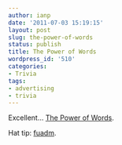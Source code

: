```yaml
---
author: ianp
date: '2011-07-03 15:19:15'
layout: post
slug: the-power-of-words
status: publish
title: The Power of Words
wordpress_id: '510'
categories:
- Trivia
tags:
- advertising
- trivia
---
```


Excellent… [The Power of Words][01].

Hat tip: [fuadm][02].

[01]: http://quietube.com/v.php/http://www.youtube.com/watch?v=Hzgzim5m7oU
[02]: http://twitter.com/\#!/fuadm/statuses/87273373872308225

